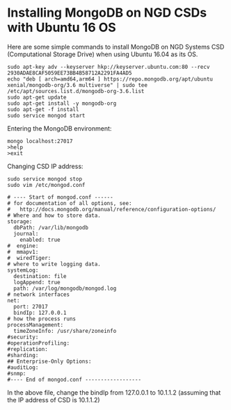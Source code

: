 # Installing MongoDB on NGD CSDs with Ubuntu 16 OS
Here are some simple commands to install MongoDB on NGD Systems CSD (Computational Storage Drive) when using Ubuntu 16.04 as its OS.

```
sudo apt-key adv --keyserver hkp://keyserver.ubuntu.com:80 --recv 2930ADAE8CAF5059EE73BB4B58712A2291FA4AD5
echo "deb [ arch=amd64,arm64 ] https://repo.mongodb.org/apt/ubuntu xenial/mongodb-org/3.6 multiverse" | sudo tee /etc/apt/sources.list.d/mongodb-org-3.6.list
sudo apt-get update
sudo apt-get install -y mongodb-org
sudo apt-get -f install
sudo service mongod start
```

Entering the MongoDB environment:
```
mongo localhost:27017
>help
>exit
```

Changing CSD IP address:

```
sudo service mongod stop
sudo vim /etc/mongod.conf
```

```
# ---- Start of mongod.conf ------
# for documentation of all options, see:
#   http://docs.mongodb.org/manual/reference/configuration-options/
# Where and how to store data.
storage:
  dbPath: /var/lib/mongodb
  journal:
    enabled: true
#  engine:
#  mmapv1:
#  wiredTiger:
# where to write logging data.
systemLog:
  destination: file
  logAppend: true
  path: /var/log/mongodb/mongod.log
# network interfaces
net:
  port: 27017
  bindIp: 127.0.0.1
# how the process runs
processManagement:
  timeZoneInfo: /usr/share/zoneinfo
#security:
#operationProfiling:
#replication:
#sharding:
## Enterprise-Only Options:
#auditLog:
#snmp:
#---- End of mongod.conf ------------------
```
In the above file, change the bindIp from 127.0.0.1 to 10.1.1.2 (assuming that the IP address of CSD is 10.1.1.2)


